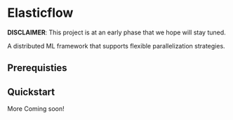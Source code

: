 Elasticflow
===========

**DISCLAIMER**: This project is at an early phase that we hope will stay tuned.

A distributed ML framework that supports flexible parallelization strategies.

Prerequisties
-------------

Quickstart
----------

More Coming soon!
